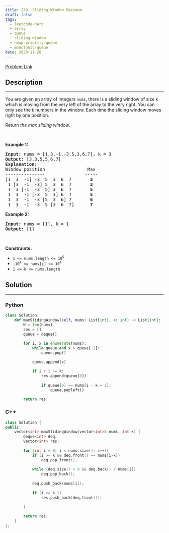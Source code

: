 ```yaml
---
title: 239. Sliding Window Maximum
draft: false
tags: 
  - leetcode-hard
  - array
  - queue
  - sliding-window
  - heap-priority-queue
  - monotonic-queue
date: 2020-11-28
---
```


[Problem Link](https://leetcode.com/problems/sliding-window-maximum/)

## Description

---
<p>You are given an array of integers&nbsp;<code>nums</code>, there is a sliding window of size <code>k</code> which is moving from the very left of the array to the very right. You can only see the <code>k</code> numbers in the window. Each time the sliding window moves right by one position.</p>

<p>Return <em>the max sliding window</em>.</p>

<p>&nbsp;</p>
<p><strong class="example">Example 1:</strong></p>

<pre>
<strong>Input:</strong> nums = [1,3,-1,-3,5,3,6,7], k = 3
<strong>Output:</strong> [3,3,5,5,6,7]
<strong>Explanation:</strong> 
Window position                Max
---------------               -----
[1  3  -1] -3  5  3  6  7       <strong>3</strong>
 1 [3  -1  -3] 5  3  6  7       <strong>3</strong>
 1  3 [-1  -3  5] 3  6  7      <strong> 5</strong>
 1  3  -1 [-3  5  3] 6  7       <strong>5</strong>
 1  3  -1  -3 [5  3  6] 7       <strong>6</strong>
 1  3  -1  -3  5 [3  6  7]      <strong>7</strong>
</pre>

<p><strong class="example">Example 2:</strong></p>

<pre>
<strong>Input:</strong> nums = [1], k = 1
<strong>Output:</strong> [1]
</pre>

<p>&nbsp;</p>
<p><strong>Constraints:</strong></p>

<ul>
	<li><code>1 &lt;= nums.length &lt;= 10<sup>5</sup></code></li>
	<li><code>-10<sup>4</sup> &lt;= nums[i] &lt;= 10<sup>4</sup></code></li>
	<li><code>1 &lt;= k &lt;= nums.length</code></li>
</ul>


## Solution

---
### Python
``` py title='sliding-window-maximum'
class Solution:
    def maxSlidingWindow(self, nums: List[int], k: int) -> List[int]:
        N = len(nums)
        res = []
        queue = deque()

        for i, x in enumerate(nums):
            while queue and x > queue[-1]:
                queue.pop()
            
            queue.append(x)

            if i + 1 >= k:
                res.append(queue[0])
            
                if queue[0] == nums[i - k + 1]:
                    queue.popleft()

        return res
```
### C++
``` cpp title='sliding-window-maximum'
class Solution {
public:
    vector<int> maxSlidingWindow(vector<int>& nums, int k) {
        deque<int> deq;
        vector<int> res;
        
        for (int i = 0; i < nums.size(); i++){
            if (i >= k && deq.front() == nums[i-k])
                deq.pop_front();
            
            while (deq.size() > 0 && deq.back() < nums[i])
                deq.pop_back();
            
            deq.push_back(nums[i]);
            
            if (i >= k-1)
                res.push_back(deq.front());
            
        }
        
        return res;
    }
};
```

